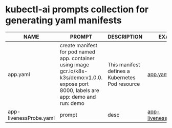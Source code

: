 # kubectl-ai prompts collection for generating yaml manifests 

| NAME | PROMPT | DESCRIPTION | EXAMPLE |
|----------------------|--------------------------------------------------------------------|-----------------------------------|-------------------------------------|
|app.yaml|create manifest for pod named app. container using image gcr.io/k8s-k3s/demo:v1.0.0. expose port 8000, labels are app: demo and run: demo|This manifest defines a Kubernetes Pod resource|[app.yaml](yaml/app.yaml)|
|app-livenessProbe.yaml|prompt|desc|[app-livenessProbe.yaml](yaml/app-livenessProbe.yaml)|
